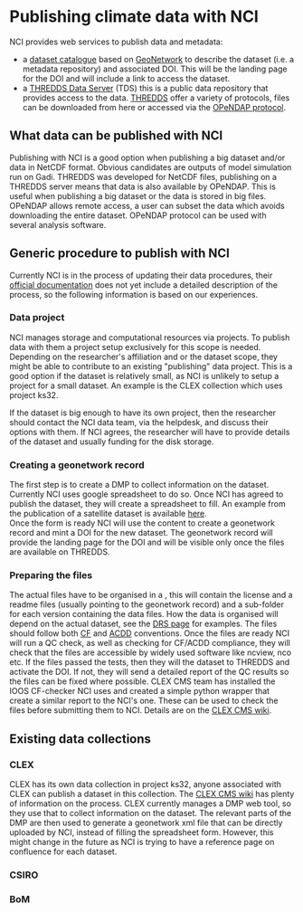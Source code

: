 # Publishing climate data with NCI

NCI provides web services to publish data and metadata:
* a [dataset catalogue](https://geonetwork.nci.org.au/geonetwork/srv/eng/catalog.search#/home) based on [GeoNetwork](geonetwork) to describe the dataset (i.e. a metadata repository) and associated DOI.  This will be the landing page for the DOI and will include a link to access the dataset. 
* a [THREDDS Data Server](https://dapds00.nci.org.au/thredds/catalog.html) (TDS) this is a public data repository that provides access to the data. [THREDDS](thredds) offer a variety of protocols, files can be downloaded from here or accessed via the [OPeNDAP protocol](opendap).

## What data can be published with NCI
Publishing with NCI is a good option when publishing a big dataset and/or data in NetCDF format. Obvious candidates are outputs of model simulation run on Gadi. 
THREDDS was developed for NetCDF files, publishing on a THREDDS server means that data is also available by OPeNDAP. This is useful when publishing a big dataset or the data is stored in big files. OPeNDAP allows remote access, a user can subset the data which avoids downloading the entire dataset. OPeNDAP protocol can be used with several analysis software. 

## Generic procedure to publish with NCI
Currently NCI is in the process of updating their data procedures, their [official documentation](https://opus.nci.org.au/display/NDP/NCI+Data+Collections+and+Publishing) does not yet include a detailed description of the process, so the following information is based on our experiences.

### Data project
NCI manages storage and computational resources via projects. To publish data with them a project setup exclusively for this scope is needed. Depending on the researcher's affiliation and or the dataset scope, they might be able to contribute to an existing "publishing" data project. This is a good option if the dataset is relatively small, as NCI is unlikely to setup a project for a small dataset. An example is the CLEX collection which uses project ks32.

If the dataset is big enough to have its own project, then the researcher should contact the NCI data team, via the helpdesk, and discuss their options with them. If NCI agrees, the researcher will have to provide details of the dataset and usually funding for the disk storage.

### Creating a geonetwork record
The first step is to create a DMP to collect information on the dataset. Currently NCI uses google spreadsheet to do so. Once NCI has agreed to publish the dataset, they will create a spreadsheet to fill. An example from the publication of a satellite dataset is available [here](https://docs.google.com/spreadsheets/d/1Rt-bKNfjNRi-kB_pFrhLE9-XwqvmkpLfu5i4_sdzfQ4/edit#gid=0).   
Once the form is ready NCI will use the content to create a geonetwork record and mint a DOI for the new dataset. The geonetwork record will provide the landing page for the DOI and will be visible only once the files are available on THREDDS.

### Preparing the files
The actual files have to be organised in a <dataset-folder>, this will contain the license and a readme files (usually pointing to the geonetwork record) and a sub-folder for each version containing the data files. How the data is organised will depend on the actual dataset, see the [DRS page](../tech/drs.md) for examples.
The files should follow both [CF](../concepts/cf-conventions.md) and [ACDD](../concepts/acdd-conventions.md) conventions. Once the files are ready NCI will run a QC check, as well as checking for CF/ACDD compliance, they will check that the files are accessible by widely used software like ncview, nco etc.
If the files passed the tests, then they will the dataset to THREDDS and activate the DOI. If not, they will send a detailed report of the QC results so the files can be fixed where possible.
CLEX CMS team has installed the IOOS CF-checker NCI uses and created a simple python wrapper that create a similar report to the NCI's one. These can be used to check the files before submitting them to NCI. Details are on the [CLEX CMS wiki](http://climate-cms.wikis.unsw.edu.au/CF_checker).

## Existing data collections

### CLEX
CLEX has its own data collection in project ks32, anyone associated with CLEX can publish a dataset in this collection.
The [CLEX CMS wiki](http://climate-cms.wikis.unsw.edu.au/Publishing_with_NCI) has plenty of information on the process. CLEX currently manages a DMP web tool, so they use that to collect information on the dataset. The relevant parts of the DMP are then used to generate a geonetwork xml file that can be directly uploaded by NCI, instead of filling the spreadsheet form.
However, this might change in the future as NCI is trying to have a reference page on confluence for each dataset. 

### CSIRO

### BoM

